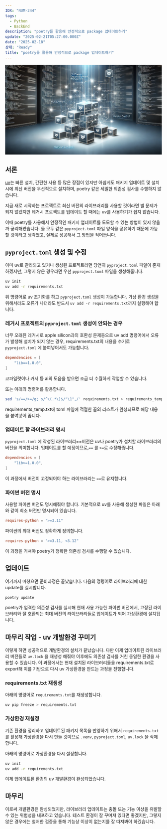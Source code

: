 ```yaml
---
IDX: "NUM-244"
tags:
  - Python
  - BackEnd
description: "poetry를 활용해 안정적으로 package 업데이트하기"
update: "2025-02-21T05:27:00.000Z"
date: "2025-02-18"
상태: "Ready"
title: "poetry를 활용해 안정적으로 package 업데이트하기"
---
```

![](image1.png)
## 서론

[uv](https://sharknia.github.io/uv-간단-소개-및-적용)는 빠른 설치, 간편한 사용 등 많은 장점이 있지만 아쉽게도 패키지 업데이트 및 설치 시에 최신 버전을 우선적으로 설치하며, poetry 같은 세밀한 의존성 검사를 수행하지 않습니다.

지금 새로 시작하는 프로젝트로 최신 버전의 라이브러리를 사용할 것이라면 별 문제가 되지 않겠지만 레거시 프로젝트를 업데이트 할 때에는 uv를 사용하기가 쉽지 않습니다. 

이때 poetry를 사용해서 안정적인 패키지 업데이트를 도모할 수 있는 방법이 있지 않을까 궁리해봤습니다. 둘 모두 같은 `pyproject.toml` 파일 양식을 공유하기 때문에 가능할 것이라고 생각했고, 실제로 성공해서 그 방법을 적어둡니다. 

## `pyproject.toml` 생성 및 수정

이미 uv로 관리되고 있거나 생성된 프로젝트라면 당연히 `pyproject.toml` 파일이 존재하겠지만, 그렇지 않은 경우라면 우선 `pyproject.toml` 파일을 생성해줍니다. 

```bash
uv init
uv add -r requirements.txt
```

위 명령어로 uv 초기화를 하고 `pyproject.toml` 생성이 가능합니다. 가상 환경 생성을 위해서라도 오류가 나더라도 반드시 `uv add -r requirements.txt`까지 실행해야 합니다. 

### 레거시 프로젝트의 `pyproject.toml` 생성이 안되는 경우

너무 오래된 레거시로 apple silicon과의 호환성 문제등으로 uv add 명령어에서 오류가 발생해 설치가 되지 않는 경우, requirements.txt의 내용을 수기로 `pyproject.toml` 에 붙여넣어서도 가능합니다. 

```toml
dependencies = [
    "lib==1.0.0",
]
```

코파일럿이나 커서 등 ai의 도움을 받으면 조금 더 수월하게 작업할 수 있습니다.

또는 아래의 명령어를 활용합니다. 

```bash
sed 's/==/>=/g; s/^\(.*\)$/"\1",/' requirements.txt > requirements_temp.txt
```

requirements\_temp.txt에 toml 파일에 적절한 꼴의 리스트가 완성되므로 해당 내용을 붙여넣어 줍니다. 

### 업데이트 할 라이브러리 명시

`pyproject.toml` 에 작성된 라이브러리==버전은 uv나 poetry가 설치할 라이브러리의 버전을 의미합니다. 업데이트를 할 예정이므로,`==` 를 `>=`로 수정해줍니다. 

```toml
dependencies = [
    "lib>=1.0.0",
]
```

이 과정에서 버전이 고정되어야 하는 라이브러리는 `==`로 유지합니다. 

### 파이썬 버전 명시

사용할 파이썬 버전도 명시해줘야 합니다. 기본적으로 uv를 사용해 생성한 파일은 아래와 같이 최소 버전만 명시되어 있습니다. 

```toml
requires-python = ">=3.11"
```

파이썬의 최대 버전도 정확하게 정의합니다. 

```toml
requires-python = ">=3.11, <3.12"
```

이 과정을 거쳐야 poetry가 정확한 의존성 검사를 수행할 수 있습니다.

## 업데이트

여기까지 마쳤으면 준비과정은 끝났습니다. 다음의 명령어로 라이브러리에 대한 update를 실시합니다.

```bash
poetry update
```

poetry가 엄격한 의존성 검사를 실시해 현재 사용 가능한 파이썬 버전에서, 고정된 라이브러리와 잘 호환되는 최대 버전의 라이브러리들로 업데이트가 되어 가상환경에 설치됩니다. 

## 마무리 작업 - uv 개발환경 꾸미기

이렇게 하면 성공적으로 개발환경의 설치가 끝났습니다. 다만 이제 업데이트된 라이브러리 버전들로 `uv.lock` 을 재생성 해줘야 이후에도 의존성 검사를 거친 동일한 환경을 사용할 수 있습니다. 이 과정에서는 현재 설치된 라이브러리들을 requirements.txt로 export해 이를 기반으로 다시 uv 가상환경을 만드는 과정을 진행합니다. 

### requirements.txt 재생성

아래의 명령어로 `requirements.txt`를 재생성합니다. 

```bash
uv pip freeze > requirements.txt
```

### 가상환경 재설정

기존 환경을 정리하고 업데이트된 패키지 목록을 반영하기 위해서 `requirements.txt` 를 활용해 가상환경을 다시 만들 것이므로 `.venv`, `pyproject.toml`, `uv.lock` 을 삭제합니다. 

아래의 명령어로 가상환경을 다시 설정합니다. 

```bash
uv init
uv add -r requirements.txt
```

이제 업데이트된 환경의 uv 개발환경이 완성되었습니다. 

## 마무리

이로써 개발환경은 완성되었지만, 라이브러리 업데이트는 충돌 또는 기능 이상을 유발할 수 있는 위험성을 내포하고 있습니다. 테스트 환경이 잘 꾸며져 있다면 좋겠지만, 그렇지 않은 경우에는 철저한 검증을 통해 기능상 이상이 없는지를 잘 따져봐야 하겠습니다. 



